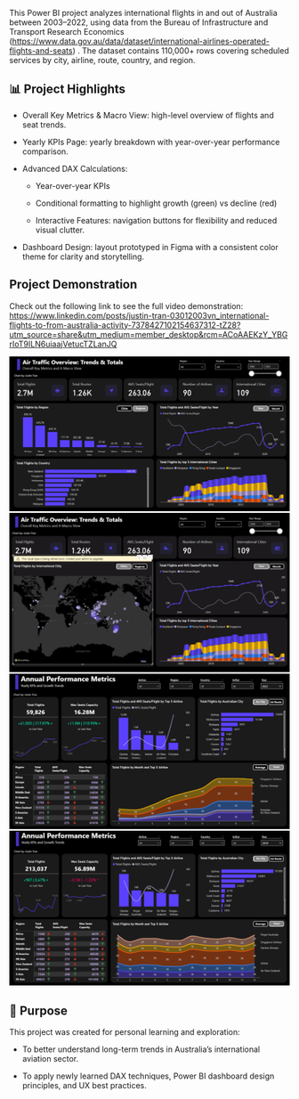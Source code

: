 This Power BI project analyzes international flights in and out of Australia between 2003–2022, using data from the Bureau of Infrastructure and Transport Research Economics (https://www.data.gov.au/data/dataset/international-airlines-operated-flights-and-seats)
. The dataset contains 110,000+ rows covering scheduled services by city, airline, route, country, and region.



## 📊 Project Highlights

- Overall Key Metrics & Macro View: high-level overview of flights and seat trends.

- Yearly KPIs Page: yearly breakdown with year-over-year performance comparison.

- Advanced DAX Calculations:

  - Year-over-year KPIs

  - Conditional formatting to highlight growth (green) vs decline (red)

  - Interactive Features: navigation buttons for flexibility and reduced visual clutter.

- Dashboard Design: layout prototyped in Figma with a consistent color theme for clarity and storytelling.

## Project Demonstration
Check out the following link to see the full video demonstration:  https://www.linkedin.com/posts/justin-tran-03012003vn_international-flights-to-from-australia-activity-7378427102154637312-tZ28?utm_source=share&utm_medium=member_desktop&rcm=ACoAAEKzY_YBGrIoT9ILN6uiaajVetucTZLanJQ

<div align="center">




  <img src="Pics\Screenshot 2025-09-29 231426.png">

  <img src="Pics\Screenshot 2025-10-01 021648.png">

  <img src="Pics\Screenshot 2025-09-29 231608.png">

  <img src="Pics\Screenshot 2025-09-29 231620.png">
</div>





## 🎯 Purpose

This project was created for personal learning and exploration:

- To better understand long-term trends in Australia’s international aviation sector.

- To apply newly learned DAX techniques, Power BI dashboard design principles, and UX best practices.
